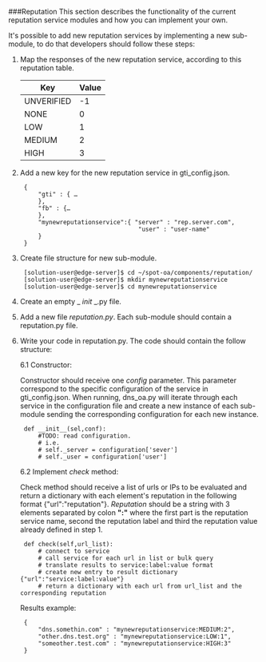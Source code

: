 ###Reputation
This section describes the functionality of the current reputation service modules and how you can implement your own. 

 It's possible to add new reputation services by implementing a new sub-module, to do that developers should follow
 these steps:

1. Map the responses of the new reputation service, according to this reputation table.

    | Key | Value |
    |-----|-------|
    |UNVERIFIED|-1|
    |NONE      |0 |
    |LOW       |1 |
    |MEDIUM    |2 |
    |HIGH      |3 |

2. Add a new key for the new reputation service in gti_config.json.

        { 
			"gti" : { …
			},
			"fb" : {…
			},
			"mynewreputationservice":{ "server" : "rep.server.com",
				                        "user" : "user-name"
			}
		}
3. Create file structure for new sub-module.

        [solution-user@edge-server]$ cd ~/spot-oa/components/reputation/
        [solution-user@edge-server]$ mkdir mynewreputationservice
        [solution-user@edge-server]$ cd mynewreputationservice

4. Create an empty _ _init_ _.py file.
5. Add a new file *reputation.py*. Each sub-module should contain a reputation.py file.
6. Write your code in reputation.py. The code should contain the follow structure:

    6.1 Constructor:

    Constructor should receive one *config* parameter. This parameter correspond to the specific configuration of the
    service in gti_config.json. When running, dns_oa.py will iterate through each service in the configuration file
    and create a new instance of each sub-module sending the corresponding configuration for each new instance.

        def __init__(sel,conf):
            #TODO: read configuration.
            # i.e.
            # self._server = configuration['sever']
            # self._user = configuration['user']

    6.2 Implement *check* method:

    Check method should receive a list of urls or IPs to be evaluated and return a dictionary with each element's
    reputation in the following format {"url":"reputation"}.
    *Reputation* should be a string with 3 elements separated by colon **":"** where the first part is the reputation
    service name, second the reputation label and third the reputation value already defined in step 1.

        def check(self,url_list):
            # connect to service
            # call service for each url in list or bulk query
            # translate results to service:label:value format
            # create new entry to result dictionary {"url":"service:label:value"}
            # return a dictionary with each url from url_list and the corresponding reputation

     Results example:

        {
            "dns.somethin.com" : "mynewreputationservice:MEDIUM:2",
			"other.dns.test.org" : "mynewreputationservice:LOW:1",
			"someother.test.com" : "mynewreputationservice:HIGH:3"
		}
